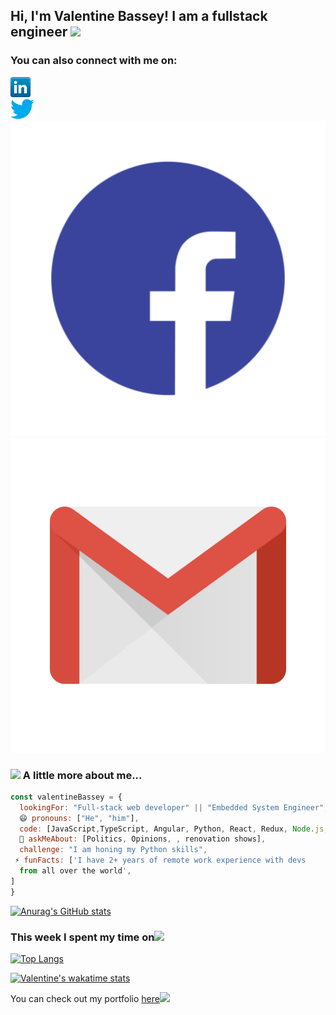 <h2> Hi, I'm Valentine Bassey! I am a fullstack engineer <img src="https://media.giphy.com/media/26Fxy3Iz1ari8oytO/giphy.gif" width="70"></h2>


### You can also connect with me on: 
<a href="https://www.linkedin.com/in/valentine-bassey/"><img src="icons/linkedin.png" target="_blank"></a></br>
<a href="https://twitter.com/barron_x_marron"><img src="icons/twitter.png" target="_blank"></a></br>
<a href="https://web.facebook.com/valentine.bassey.12"><img src="icons/facebook.png" target="_blank"></a></br>
<a href="mailto:Awasevalentine@gmail.com"><img src="icons/gmail.png" target="_blank"></a></br>

### <img src="https://media.giphy.com/media/kbVuid1Ak3uEHJUMVO/giphy.gif" width="50"> A little more about me...  

```javascript
const valentineBassey = {
  lookingFor: "Full-stack web developer" || "Embedded System Engineer",
  😄 pronouns: ["He", "him"],
  code: [JavaScript,TypeScript, Angular, Python, React, Redux, Node.js, NestJs, ExpressJs, HTML/CSS, Semantic UI, Bootstrap, Angular Material, Material UI, Embedded System Design],
  💬 askMeAbout: [Politics, Opinions, , renovation shows],
  challenge: "I am honing my Python skills",
 ⚡ funFacts: ['I have 2+ years of remote work experience with devs 
  from all over the world', 
]
}
```
[![Anurag's GitHub stats](https://github-readme-stats.vercel.app/api?username=awasevalentine)](https://github.com/awasevalentine/github-readme-stats)

### This week I spent my time on<img src="https://media.giphy.com/media/SvQzkTQb3ZwKcj1QTO/giphy.gif" width="40">

<!--START_SECTION:waka-->
[![Top Langs](https://github-readme-stats.vercel.app/api/top-langs/?username=awasevalentine)](https://github.com/awasevalentine/github-readme-stats)

[![Valentine's wakatime stats](https://github-readme-stats.vercel.app/api/wakatime?username=awasevalentine)](https://github.com/awasevalentine/github-readme-stats)

<!--END_SECTION:waka-->



<p>You can check out my portfolio <a href="https://valentine-bassey.netlify.app/">here</a><img src="https://media.giphy.com/media/cKPse5DZaptID3YAMK/giphy.gif" width="60"></p>

<!--
**Valentine Bassey** is a ✨ _special_ ✨ repository because its `README.md` (this file) appears on your GitHub profile.

Here are some ideas to get you started:

- 🔭 I’m currently working on ...
- 🌱 I’m currently learning ...
- 👯 I’m looking to collaborate on ...
- 🤔 I’m looking for help with ...
- 💬 Ask me about ...
- 📫 How to reach me: ...
-  Pronouns: ...
-  Fun fact: ...
<p>Latest Blog Posts<img src="https://media.giphy.com/media/THICzXhqZItpoFX7aD/giphy.gif" width="55"></p>
-->


